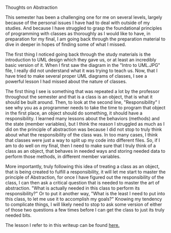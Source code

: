 <p>Thoughts on Abstraction</p>
<p>
This semester has been a challenging one for me on several levels, largely because of the personal issues I have had to deal with outside of my studies. And because I have struggled to grasp the foundational principles of programming with classes as thoroughly as I would like to have, in preparation for my final, I am going back through the preparation material to dive in deeper in hopes of finding some of what I missed. 
</p>
<p>
The first thing I noticed going back through the study materials is the introduction to UML design which they gave us, or at least an incredibly basic version of it. When I first saw the diagram in the "Intro to UML.JPG" file, I really did not understand what it was trying to teach us. Now, that I have tried to make several proper UML diagrams of classes, I see a powerful lesson I had missed about the nature of classes. 
</p>
<p>
The first thing I see is something that was repeated a lot by the professor throughout the semester and that is a class is an object, that is what it should be built around. Then, to look at the second line, "Responsibility" I see why you as a programmer needs to take the time to program that object in the first place, an object should do something, it should have a responsibility. I learned many lessons about the behaviors (methods) and the state (member variables), but I think the reason I struggled as much as I did on the principle of abstraction was because I did not stop to truly think about what the responsibility of the class was. In too many cases, I think that classes were just a way to split up my code into different files. So, if I am to do well on my final, then I need to make sure that I truly think of a class as an object, that behaves in needed ways and storing needed data to perform those methods, in different member variables. 
</p>
<p>
More importantly, truly following this idea of treating a class as an object, that is being created to fulfill a responsibility, it will let me start to master the principle of Abstraction, for once I have figured out the responsibility of the class, I can then ask a critical question that is needed to master the art of abstraction. "What is actually needed in this class to perform its responsibility?" Or to put it another way, "What is the least I need to put into this class, to let me use it to accomplish my goals?" Knowing my tendency to complicate things, I will likely need to stop to ask some version of either of those two questions a few times before I can get the class to just its truly needed bits.
</p>

<p>
The lesson I refer to in this writeup can be found <a href= "https://byui-cse.github.io/cse210-course-2023/unit02/prepare.html"> here.</a>
